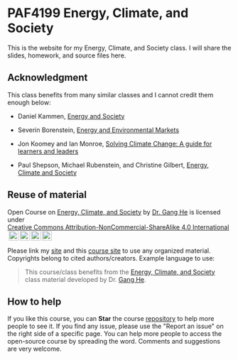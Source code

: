 # PAF4199 Energy, Climate, and Society

This is the website for my Energy, Climate, and Society class. I will share the slides, homework, and source files here.  

## Acknowledgment

This class benefits from many similar classes and I cannot credit them enough below:  

- Daniel Kammen, [Energy and Society](http://kammen.berkeley.edu/)  

- Severin Borenstein, [Energy and Environmental Markets](http://courses.haas.berkeley.edu/descriptions/Descriptions/EWMBA212-1_Spring14.htm)  

- Jon Koomey and Ian Monroe, [Solving Climate Change: A guide for learners and leaders](https://doi.org/10.1088/978-0-7503-4032-8)  

-  Paul Shepson, Michael Rubenstein, and  Christine Gilbert, [Energy, Climate and Society ](https://news.stonybrook.edu/university/new-course-on-energy-climate-and-society-is-a-cross-college-collaboration/)


## Reuse of material

<p xmlns:cc="http://creativecommons.org/ns#" xmlns:dct="http://purl.org/dc/terms/">Open Course on <a property="dct:title" rel="cc:attributionURL" href="https://drganghe.github.io/energy-climate-society/">Energy, Climate, and Society</a> by <a rel="cc:attributionURL dct:creator" property="cc:attributionName" href="https://drganghe.github.io/">Dr. Gang He</a> is licensed under <a href="https://creativecommons.org/licenses/by-nc-sa/4.0/?ref=chooser-v1" target="_blank" rel="license noopener noreferrer" style="display:inline-block;">Creative Commons Attribution-NonCommercial-ShareAlike 4.0 International<img style="height:22px!important;margin-left:3px;vertical-align:text-bottom;" src="https://mirrors.creativecommons.org/presskit/icons/cc.svg?ref=chooser-v1" alt=""><img style="height:22px!important;margin-left:3px;vertical-align:text-bottom;" src="https://mirrors.creativecommons.org/presskit/icons/by.svg?ref=chooser-v1" alt=""><img style="height:22px!important;margin-left:3px;vertical-align:text-bottom;" src="https://mirrors.creativecommons.org/presskit/icons/nc.svg?ref=chooser-v1" alt=""><img style="height:22px!important;margin-left:3px;vertical-align:text-bottom;" src="https://mirrors.creativecommons.org/presskit/icons/sa.svg?ref=chooser-v1" alt=""></a></p> 

Please link my [site](https://drganghe.github.io) and this [course site](https://drganghe.github.io/energy-climate-society) to use any organized material. Copyrights belong to cited authors/creators. Example language to use:

> This course/class benefits from the [Energy, Climate, and Society](https://drganghe.github.io/energy-climate-society) class material developed by Dr. [Gang He](https://drganghe.github.io).


## How to help  

If you like this course, you can **Star** the course [repository](https://github.com/drganghe/energy-climate-society) to help more people to see it. If you find any issue, please use the "Report an issue" on the right side of a specific page. You can help more people to access the open-source course by spreading the word. Comments and suggestions are very welcome.

